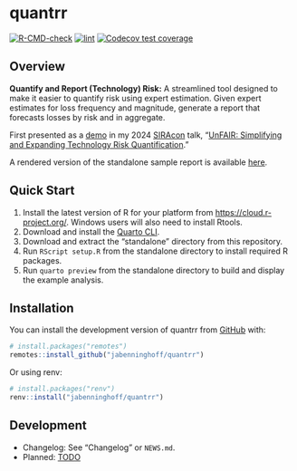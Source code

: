 
<!-- README.md is generated from README.Rmd. Please edit that file -->

# quantrr

<!-- badges: start -->

[![R-CMD-check](https://github.com/jabenninghoff/quantrr/workflows/R-CMD-check/badge.svg)](https://github.com/jabenninghoff/quantrr/actions)
[![lint](https://github.com/jabenninghoff/quantrr/workflows/lint/badge.svg)](https://github.com/jabenninghoff/quantrr/actions)
[![Codecov test
coverage](https://codecov.io/gh/jabenninghoff/quantrr/graph/badge.svg)](https://app.codecov.io/gh/jabenninghoff/quantrr)
<!-- badges: end -->

## Overview

**Quantify and Report (Technology) Risk:** A streamlined tool designed
to make it easier to quantify risk using expert estimation. Given expert
estimates for loss frequency and magnitude, generate a report that
forecasts losses by risk and in aggregate.

First presented as a
[demo](https://jabenninghoff.github.io/security/analysis/rq-demo.html)
in my 2024 [SIRAcon](https://societyinforisk.org) talk, “[UnFAIR:
Simplifying and Expanding Technology Risk
Quantification](https://www.information-safety.org/2024/08/29/siracon-2024/).”

A rendered version of the standalone sample report is available
[here](https://jabenninghoff.github.io/quantrr/sample/).

## Quick Start

1.  Install the latest version of R for your platform from
    <https://cloud.r-project.org/>. Windows users will also need to
    install Rtools.
2.  Download and install the [Quarto
    CLI](https://quarto.org/docs/get-started/).
3.  Download and extract the “standalone” directory from this
    repository.
4.  Run `RScript setup.R` from the standalone directory to install
    required R packages.
5.  Run `quarto preview` from the standalone directory to build and
    display the example analysis.

## Installation

You can install the development version of quantrr from
[GitHub](https://github.com/) with:

``` r
# install.packages("remotes")
remotes::install_github("jabenninghoff/quantrr")
```

Or using renv:

``` r
# install.packages("renv")
renv::install("jabenninghoff/quantrr")
```

## Development

- Changelog: See “Changelog” or `NEWS.md`.
- Planned: [TODO](TODO.md)
